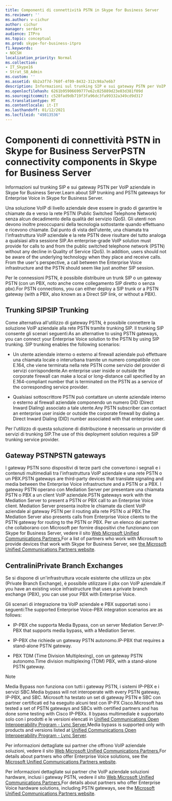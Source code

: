 ```yaml
---
title: Componenti di connettività PSTN in Skype for Business Server
ms.reviewer: ''
ms.author: v-cichur
author: cichur
manager: serdars
audience: ITPro
ms.topic: conceptual
ms.prod: skype-for-business-itpro
f1.keywords:
- NOCSH
localization_priority: Normal
ms.collection:
- IT_Skype16
- Strat_SB_Admin
ms.custom: ''
ms.assetid: 6b2a3f7d-760f-4f09-8432-312c98a7e6b7
description: Informazioni sul trunking SIP e sui gateway PSTN per VoIP aziendale in Skype for Business Server.
ms.openlocfilehash: 6261b95906699777e62c025889d23e03d381f09d
ms.sourcegitcommit: c528fad9db719f3fa96dc3fa99332a349cd9d317
ms.translationtype: MT
ms.contentlocale: it-IT
ms.lasthandoff: 01/12/2021
ms.locfileid: "49813536"
---
```

# <a name="pstn-connectivity-components-in-skype-for-business-server"></a><span data-ttu-id="2cefb-103">Componenti di connettività PSTN in Skype for Business Server</span><span class="sxs-lookup"><span data-stu-id="2cefb-103">PSTN connectivity components in Skype for Business Server</span></span>
 
<span data-ttu-id="2cefb-104">Informazioni sul trunking SIP e sui gateway PSTN per VoIP aziendale in Skype for Business Server.</span><span class="sxs-lookup"><span data-stu-id="2cefb-104">Learn about SIP trunking and PSTN gateways for Enterprise Voice in Skype for Business Server.</span></span>
  
<span data-ttu-id="2cefb-p101">Una soluzione VoIP di livello aziendale deve essere in grado di garantire le chiamate da e verso la rete PSTN (Public Switched Telephone Network) senza alcun decadimento della qualità del servizio (QoS). Gli utenti non devono inoltre preoccuparsi della tecnologia sottostante quando effettuano e ricevono chiamate. Dal punto di vista dell'utente, una chiamata tra l'infrastruttura VoIP aziendale e la rete PSTN deve risultare del tutto analoga a qualsiasi altra sessione SIP.</span><span class="sxs-lookup"><span data-stu-id="2cefb-p101">An enterprise-grade VoIP solution must provide for calls to and from the public switched telephone network (PSTN) without any decline in Quality of Service (QoS). In addition, users should not be aware of the underlying technology when they place and receive calls. From the user's perspective, a call between the Enterprise Voice infrastructure and the PSTN should seem like just another SIP session.</span></span>
  
<span data-ttu-id="2cefb-108">Per le connessioni PSTN, è possibile distribuire un trunk SIP o un gateway PSTN (con un PBX, noto anche come collegamento SIP diretto o senza pbx).</span><span class="sxs-lookup"><span data-stu-id="2cefb-108">For PSTN connections, you can either deploy a SIP trunk or a PSTN gateway (with a PBX, also known as a Direct SIP link, or without a PBX).</span></span>
  
## <a name="sip-trunking"></a><span data-ttu-id="2cefb-109">Trunking SIP</span><span class="sxs-lookup"><span data-stu-id="2cefb-109">SIP Trunking</span></span>

<span data-ttu-id="2cefb-p102">Come alternativa all'utilizzo di gateway PSTN, è possibile connettere la soluzione VoIP aziendale alla rete PSTN tramite trunking SIP. Il trunking SIP consente gli scenari seguenti:</span><span class="sxs-lookup"><span data-stu-id="2cefb-p102">As an alternative to using PSTN gateways, you can connect your Enterprise Voice solution to the PSTN by using SIP trunking. SIP trunking enables the following scenarios:</span></span>
  
- <span data-ttu-id="2cefb-112">Un utente aziendale interno o esterno al firewall aziendale può effettuare una chiamata locale o interurbana tramite un numero compatibile con E.164, che viene terminata nella rete PSTN come servizio del provider di servizi corrispondente.</span><span class="sxs-lookup"><span data-stu-id="2cefb-112">An enterprise user inside or outside the corporate firewall can make a local or long-distance call specified by an E.164-compliant number that is terminated on the PSTN as a service of the corresponding service provider.</span></span>
    
- <span data-ttu-id="2cefb-113">Qualsiasi sottoscrittore PSTN può contattare un utente aziendale interno o esterno al firewall aziendale componendo un numero DID (Direct Inward Dialing) associato a tale utente.</span><span class="sxs-lookup"><span data-stu-id="2cefb-113">Any PSTN subscriber can contact an enterprise user inside or outside the corporate firewall by dialing a Direct Inward Dialing (DID) number associated with that enterprise user.</span></span>
    
<span data-ttu-id="2cefb-114">Per l'utilizzo di questa soluzione di distribuzione è necessario un provider di servizi di trunking SIP.</span><span class="sxs-lookup"><span data-stu-id="2cefb-114">The use of this deployment solution requires a SIP trunking service provider.</span></span> 
  
## <a name="pstn-gateways"></a><span data-ttu-id="2cefb-115">Gateway PSTN</span><span class="sxs-lookup"><span data-stu-id="2cefb-115">PSTN gateways</span></span>

<span data-ttu-id="2cefb-116">I gateway PSTN sono dispositivi di terze parti che convertono i segnali e i contenuti multimediali tra l'infrastruttura VoIP aziendale e una rete PSTN o un PBX.</span><span class="sxs-lookup"><span data-stu-id="2cefb-116">PSTN gateways are third-party devices that translate signaling and media between the Enterprise Voice infrastructure and a PSTN or a PBX.</span></span> <span data-ttu-id="2cefb-117">I gateway PSTN operano con Mediation Server per presentare una chiamata PSTN o PBX a un client VoIP aziendale.</span><span class="sxs-lookup"><span data-stu-id="2cefb-117">PSTN gateways work with the Mediation Server to present a PSTN or PBX call to an Enterprise Voice client.</span></span> <span data-ttu-id="2cefb-118">Mediation Server presenta inoltre le chiamate da client VoIP aziendale al gateway PSTN per il routing alla rete PSTN o al PBX.</span><span class="sxs-lookup"><span data-stu-id="2cefb-118">The Mediation Server also presents calls from Enterprise Voice clients to the PSTN gateway for routing to the PSTN or PBX.</span></span> <span data-ttu-id="2cefb-119">Per un elenco dei partner che collaborano con Microsoft per fornire dispositivi che funzionano con Skype for Business Server, vedere il sito [Web Microsoft Unified Communications Partners.](https://go.microsoft.com/fwlink/p/?linkId=202836)</span><span class="sxs-lookup"><span data-stu-id="2cefb-119">For a list of partners who work with Microsoft to provide devices that work with Skype for Business Server, see  [the Microsoft Unified Communications Partners website](https://go.microsoft.com/fwlink/p/?linkId=202836).</span></span> 
  
## <a name="private-branch-exchanges"></a><span data-ttu-id="2cefb-120">Centralini</span><span class="sxs-lookup"><span data-stu-id="2cefb-120">Private Branch Exchanges</span></span>

 <span data-ttu-id="2cefb-121">Se si dispone di un'infrastruttura vocale esistente che utilizza un pbx (Private Branch Exchange), è possibile utilizzare il pbx con VoIP aziendale.</span><span class="sxs-lookup"><span data-stu-id="2cefb-121">If you have an existing voice infrastructure that uses a private branch exchange (PBX), you can use your PBX with Enterprise Voice.</span></span>
  
<span data-ttu-id="2cefb-122">Gli scenari di integrazione tra VoIP aziendale e PBX supportati sono i seguenti:</span><span class="sxs-lookup"><span data-stu-id="2cefb-122">The supported Enterprise Voice-PBX integration scenarios are as follows:</span></span>
  
- <span data-ttu-id="2cefb-123">IP-PBX che supporta Media Bypass, con un server Mediation Server.</span><span class="sxs-lookup"><span data-stu-id="2cefb-123">IP-PBX that supports media bypass, with a Mediation Server.</span></span>
    
- <span data-ttu-id="2cefb-124">IP-PBX che richiede un gateway PSTN autonomo.</span><span class="sxs-lookup"><span data-stu-id="2cefb-124">IP-PBX that requires a stand-alone PSTN gateway.</span></span>
    
- <span data-ttu-id="2cefb-125">PBX TDM (Time Division Multiplexing), con un gateway PSTN autonomo.</span><span class="sxs-lookup"><span data-stu-id="2cefb-125">Time division multiplexing (TDM) PBX, with a stand-alone PSTN gateway.</span></span>
    
> [!NOTE]
> <span data-ttu-id="2cefb-126">Media Bypass non funziona con tutti i gateway PSTN, i sistemi IP-PBX e i servizi SBC.</span><span class="sxs-lookup"><span data-stu-id="2cefb-126">Media bypass will not interoperate with every PSTN gateway, IP-PBX, and SBC.</span></span> <span data-ttu-id="2cefb-127">Microsoft ha testato un set di gateway PSTN e SBC con partner certificati ed ha eseguito alcuni test con IP-PX Cisco.</span><span class="sxs-lookup"><span data-stu-id="2cefb-127">Microsoft has tested a set of PSTN gateways and SBCs with certified partners and has done some testing with Cisco IP-PBXs.</span></span> <span data-ttu-id="2cefb-128">Il bypass multimediale è supportato solo con i prodotti e le versioni elencati in [Unified Communications Open Interoperability Program - Lync Server.](https://go.microsoft.com/fwlink/p/?linkId=214406)</span><span class="sxs-lookup"><span data-stu-id="2cefb-128">Media bypass is supported only with products and versions listed at [Unified Communications Open Interoperability Program - Lync Server](https://go.microsoft.com/fwlink/p/?linkId=214406).</span></span> 
  
<span data-ttu-id="2cefb-129">Per informazioni dettagliate sui partner che offrono VoIP aziendale soluzioni, vedere il sito [Web Microsoft Unified Communications Partners.](https://go.microsoft.com/fwlink/p/?linkId=202836)</span><span class="sxs-lookup"><span data-stu-id="2cefb-129">For details about partners who offer Enterprise Voice solutions, see the [Microsoft Unified Communications Partners website](https://go.microsoft.com/fwlink/p/?linkId=202836).</span></span>
  
<span data-ttu-id="2cefb-130">Per informazioni dettagliate sui partner che VoIP aziendale soluzioni hardware, inclusi i gateway PSTN, vedere il sito [Web Microsoft Unified Communications Partners.](https://go.microsoft.com/fwlink/p/?linkId=202836)</span><span class="sxs-lookup"><span data-stu-id="2cefb-130">For details about partners who offer Enterprise Voice hardware solutions, including PSTN gateways, see the [Microsoft Unified Communications Partners website](https://go.microsoft.com/fwlink/p/?linkId=202836).</span></span>
  

